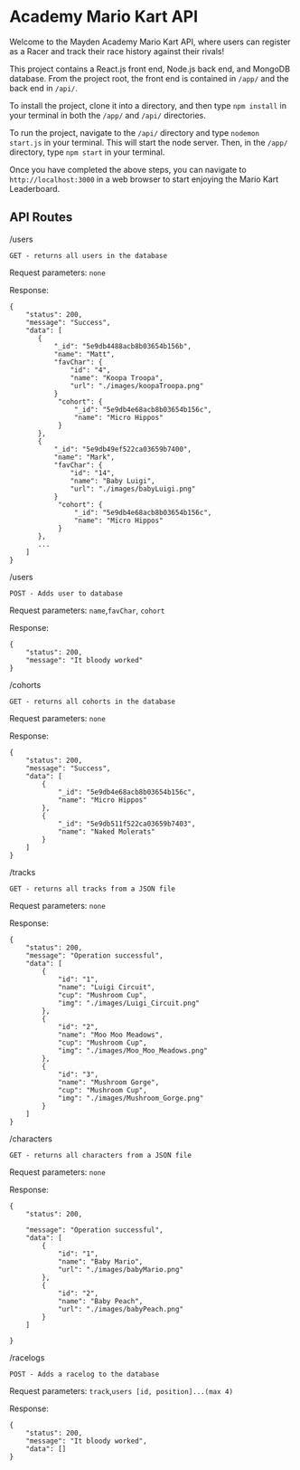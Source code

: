 # Academy Mario Kart API

Welcome to the Mayden Academy Mario Kart API, where users can register as a Racer and track their race history against their rivals!

This project contains a React.js front end, Node.js back end, and MongoDB database. From the project root, the front end is contained in `/app/` and the back end in `/api/`.

To install the project, clone it into a directory, and then type `npm install` in your terminal in both the `/app/` and `/api/` directories. 

To run the project, navigate to the `/api/` directory and type `nodemon start.js` in your terminal. This will start the node server. Then, in the `/app/` directory, type `npm start` in your terminal. 

Once you have completed the above steps, you can navigate to `http://localhost:3000` in a web browser to start enjoying the Mario Kart Leaderboard. 


## API Routes

/users

    GET - returns all users in the database

Request parameters: `none`

Response:
```
{
    "status": 200,
    "message": "Success",
    "data": [
       {
           "_id": "5e9db4488acb8b03654b156b",
           "name": "Matt",
           "favChar": {
               "id": "4",
               "name": "Koopa Troopa",
               "url": "./images/koopaTroopa.png"
           }
            "cohort": {
                "_id": "5e9db4e68acb8b03654b156c",
                "name": "Micro Hippos"
            }
       },
       {
           "_id": "5e9db49ef522ca03659b7400",
           "name": "Mark",
           "favChar": {
               "id": "14",
               "name": "Baby Luigi",
               "url": "./images/babyLuigi.png"
           }
            "cohort": {
                "_id": "5e9db4e68acb8b03654b156c",
                "name": "Micro Hippos"
            }
       },
       ...
    ]
}
```
/users

    POST - Adds user to database

Request parameters: `name`,`favChar`, `cohort`

Response:
```
{   
    "status": 200,
    "message": "It bloody worked"
}

```
/cohorts

    GET - returns all cohorts in the database

Request parameters: `none`

Response:
```
{
    "status": 200,
    "message": "Success",
    "data": [
        {
            "_id": "5e9db4e68acb8b03654b156c",
            "name": "Micro Hippos"
        },
        {
            "_id": "5e9db511f522ca03659b7403",
            "name": "Naked Molerats"
        }
    ]
}
```

/tracks

    GET - returns all tracks from a JSON file

Request parameters: `none`

Response:
```
{
    "status": 200,
    "message": "Operation successful",
    "data": [
        {
            "id": "1",
            "name": "Luigi Circuit",
            "cup": "Mushroom Cup",
            "img": "./images/Luigi_Circuit.png"
        },
        {
            "id": "2",
            "name": "Moo Moo Meadows",
            "cup": "Mushroom Cup",
            "img": "./images/Moo_Moo_Meadows.png"
        },
        {
            "id": "3",
            "name": "Mushroom Gorge",
            "cup": "Mushroom Cup",
            "img": "./images/Mushroom_Gorge.png"
        }
    ]
}
```

/characters

    GET - returns all characters from a JSON file

Request parameters: `none`

Response:
```
{
    "status": 200,

    "message": "Operation successful",
    "data": [
        {
            "id": "1",
            "name": "Baby Mario",
            "url": "./images/babyMario.png"
        },
        {
            "id": "2",
            "name": "Baby Peach",
            "url": "./images/babyPeach.png"
        }
    ]

}
```

/racelogs

    POST - Adds a racelog to the database

Request parameters: `track`,`users [id, position]...(max 4)`

Response:
```
{
    "status": 200,
    "message": "It bloody worked",
    "data": []
}
```

